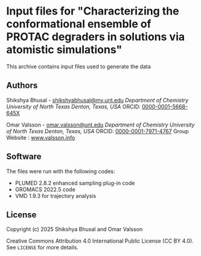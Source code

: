 # Input files for "Characterizing the conformational ensemble of PROTAC degraders in solutions via atomistic simulations"
This archive contains input files used to generate the data

## Authors
Shikshya Bhusal - shikshyabhusal@my.unt.edu
*Department of Chemistry*
*University of North Texas*
*Denton, Texas, USA*
ORCID: [0000-0001-5668-645X](https://orcid.org/0000-0001-5668-645X)

Omar Valsson - omar.valsson@unt.edu
*Department of Chemistry*
*University of North Texas*
*Denton, Texas, USA*
ORCID: [0000-0001-7971-4767](https://orcid.org/0000-0001-7971-4767)
Group Website : www.valsson.info

## Software
The files were run with the following codes:
- PLUMED 2.8.2 enhanced sampling plug-in code 
- GROMACS 2022.5 code
- VMD 1.9.3 for trajectory analysis

## License
Copyright (c) 2025 Shikshya Bhusal and Omar Valsson

Creative Commons Attribution 4.0 International Public License (CC BY 4.0). See `LICENSE` for more details.
